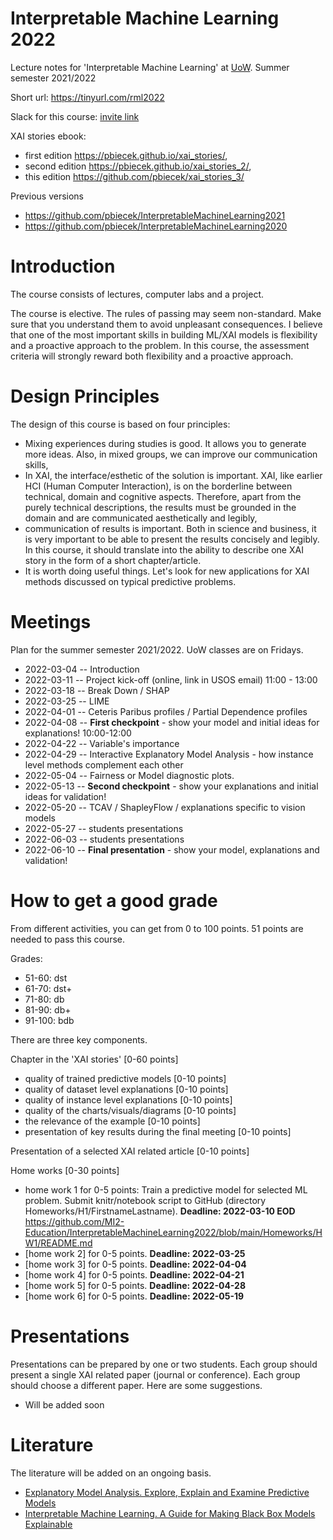 # Interpretable Machine Learning 2022

Lecture notes for 'Interpretable Machine Learning' at [UoW](https://usosweb.uw.edu.pl/kontroler.php?_action=katalog2/przedmioty/pokazPrzedmiot&kod=1000-1M18WUM). Summer semester 2021/2022

Short url: https://tinyurl.com/rml2022

Slack for this course: [invite link](https://join.slack.com/t/newworkspace-mwo2770/shared_invite/zt-14l1n70dx-YUfKwpXpROFVUkl9BG8rbg)

XAI stories ebook: 
- first edition https://pbiecek.github.io/xai_stories/, 
- second edition https://pbiecek.github.io/xai_stories_2/,
- this edition https://github.com/pbiecek/xai_stories_3/

Previous versions
- https://github.com/pbiecek/InterpretableMachineLearning2021
- https://github.com/pbiecek/InterpretableMachineLearning2020

# Introduction

The course consists of lectures, computer labs and a project.

The course is elective. The rules of passing may seem non-standard. Make sure that you understand them to avoid unpleasant consequences.
I believe that one of the most important skills in building ML/XAI models is flexibility and a proactive approach to the problem. 
In this course, the assessment criteria will strongly reward both flexibility and a proactive approach.

# Design Principles

The design of this course is based on four principles:

- Mixing experiences during studies is good. It allows you to generate more ideas. Also, in mixed groups, we can improve our communication skills,
- In XAI, the interface/esthetic of the solution is important. XAI, like earlier HCI (Human Computer Interaction), is on the borderline between technical, domain and cognitive aspects. Therefore, apart from the purely technical descriptions, the results must be grounded in the domain and are communicated aesthetically and legibly, 
- communication of results is important. Both in science and business, it is very important to be able to present the results concisely and legibly. In this course, it should translate into the ability to describe one XAI story in the form of a short chapter/article.
- It is worth doing useful things. Let's look for new applications for XAI methods discussed on typical predictive problems.


# Meetings

Plan for the summer semester 2021/2022. UoW classes are on Fridays. 

* 2022-03-04  -- Introduction
* 2022-03-11  -- Project kick-off (online, link in USOS email) 11:00 - 13:00
* 2022-03-18  -- Break Down / SHAP
* 2022-03-25  -- LIME
* 2022-04-01  -- Ceteris Paribus profiles / Partial Dependence profiles
* 2022-04-08  -- **First checkpoint** - show your model and initial ideas for explanations! 10:00-12:00
* 2022-04-22  -- Variable's importance
* 2022-04-29  -- Interactive Explanatory Model Analysis - how instance level methods complement each other
* 2022-05-04  -- Fairness or Model diagnostic plots.  
* 2022-05-13  -- **Second checkpoint** - show your explanations and initial ideas for validation!
* 2022-05-20  -- TCAV / ShapleyFlow / explanations specific to vision models
* 2022-05-27  -- students presentations
* 2022-06-03  -- students presentations
* 2022-06-10  -- **Final presentation** - show your model, explanations and validation!

# How to get a good grade

From different activities, you can get from 0 to 100 points. 51 points are needed to pass this course.

Grades:

* 51-60: dst
* 61-70: dst+
* 71-80: db
* 81-90: db+
* 91-100: bdb


There are three key components.

Chapter in the 'XAI stories' [0-60 points]
 - quality of trained predictive models [0-10 points]
 - quality of dataset level explanations [0-10 points]
 - quality of instance level explanations [0-10 points]
 - quality of the charts/visuals/diagrams [0-10 points]
 - the relevance of the example [0-10 points]
 - presentation of key results during the final meeting [0-10 points]

Presentation of a selected XAI related article [0-10 points]

Home works [0-30 points]
 - home work 1 for 0-5 points: Train a predictive model for selected ML problem. Submit knitr/notebook script to GitHub (directory Homeworks/H1/FirstnameLastname). **Deadline: 2022-03-10 EOD** https://github.com/MI2-Education/InterpretableMachineLearning2022/blob/main/Homeworks/HW1/README.md
 - [home work 2]  for 0-5 points. **Deadline: 2022-03-25** 
 - [home work 3]  for 0-5 points. **Deadline: 2022-04-04**
 - [home work 4]  for 0-5 points. **Deadline: 2022-04-21**
 - [home work 5]  for 0-5 points. **Deadline: 2022-04-28**
 - [home work 6]  for 0-5 points. **Deadline: 2022-05-19**

# Presentations

Presentations can be prepared by one or two students. Each group should present a single XAI related paper (journal or conference). Each group should choose a different paper. Here are some suggestions.

* Will be added soon

# Literature

The literature will be added on an ongoing basis. 

* [Explanatory Model Analysis. Explore, Explain and Examine Predictive Models](https://pbiecek.github.io/ema/)
* [Interpretable Machine Learning. A Guide for Making Black Box Models Explainable](https://christophm.github.io/interpretable-ml-book/)

